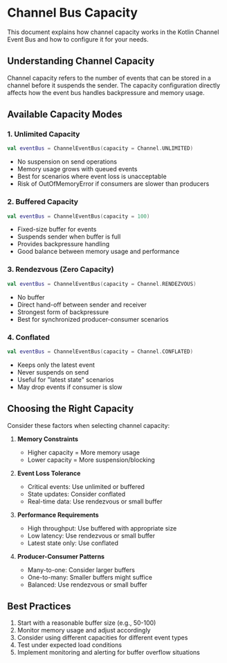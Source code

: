 # Channel Bus Capacity

This document explains how channel capacity works in the Kotlin Channel Event Bus and how to configure it for your needs.

## Understanding Channel Capacity

Channel capacity refers to the number of events that can be stored in a channel before it suspends the sender. The capacity configuration directly affects how the event bus handles backpressure and memory usage.

## Available Capacity Modes

### 1. Unlimited Capacity
```kotlin
val eventBus = ChannelEventBus(capacity = Channel.UNLIMITED)
```
- No suspension on send operations
- Memory usage grows with queued events
- Best for scenarios where event loss is unacceptable
- Risk of OutOfMemoryError if consumers are slower than producers

### 2. Buffered Capacity
```kotlin
val eventBus = ChannelEventBus(capacity = 100)
```
- Fixed-size buffer for events
- Suspends sender when buffer is full
- Provides backpressure handling
- Good balance between memory usage and performance

### 3. Rendezvous (Zero Capacity)
```kotlin
val eventBus = ChannelEventBus(capacity = Channel.RENDEZVOUS)
```
- No buffer
- Direct hand-off between sender and receiver
- Strongest form of backpressure
- Best for synchronized producer-consumer scenarios

### 4. Conflated
```kotlin
val eventBus = ChannelEventBus(capacity = Channel.CONFLATED)
```
- Keeps only the latest event
- Never suspends on send
- Useful for "latest state" scenarios
- May drop events if consumer is slow

## Choosing the Right Capacity

Consider these factors when selecting channel capacity:

1. **Memory Constraints**
   - Higher capacity = More memory usage
   - Lower capacity = More suspension/blocking

2. **Event Loss Tolerance**
   - Critical events: Use unlimited or buffered
   - State updates: Consider conflated
   - Real-time data: Use rendezvous or small buffer

3. **Performance Requirements**
   - High throughput: Use buffered with appropriate size
   - Low latency: Use rendezvous or small buffer
   - Latest state only: Use conflated

4. **Producer-Consumer Patterns**
   - Many-to-one: Consider larger buffers
   - One-to-many: Smaller buffers might suffice
   - Balanced: Use rendezvous or small buffer

## Best Practices

1. Start with a reasonable buffer size (e.g., 50-100)
2. Monitor memory usage and adjust accordingly
3. Consider using different capacities for different event types
4. Test under expected load conditions
5. Implement monitoring and alerting for buffer overflow situations 